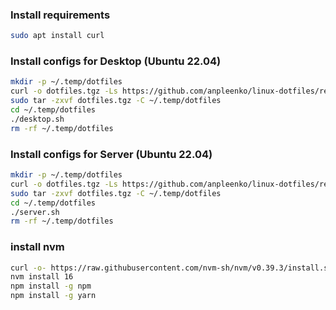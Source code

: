 ### Install requirements

```bash
sudo apt install curl
```

### Install configs for Desktop (Ubuntu 22.04)

```bash
mkdir -p ~/.temp/dotfiles
curl -o dotfiles.tgz -Ls https://github.com/anpleenko/linux-dotfiles/releases/download/<tag>/dotfiles.tgz
sudo tar -zxvf dotfiles.tgz -C ~/.temp/dotfiles
cd ~/.temp/dotfiles
./desktop.sh
rm -rf ~/.temp/dotfiles
```

### Install configs for Server (Ubuntu 22.04)

```bash
mkdir -p ~/.temp/dotfiles
curl -o dotfiles.tgz -Ls https://github.com/anpleenko/linux-dotfiles/releases/download/<tag>/dotfiles.tgz
sudo tar -zxvf dotfiles.tgz -C ~/.temp/dotfiles
cd ~/.temp/dotfiles
./server.sh
rm -rf ~/.temp/dotfiles
```

### install nvm

```bash
curl -o- https://raw.githubusercontent.com/nvm-sh/nvm/v0.39.3/install.sh | bash
nvm install 16
npm install -g npm
npm install -g yarn
```
